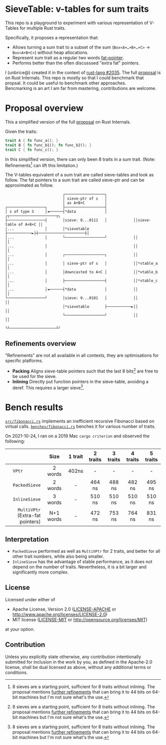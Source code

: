 # SieveTable: v-tables for sum traits

This repo is a playground to experiment with various representation of V-Tables for multiple Rust traits.

Specifically, it proposes a representation that:
- Allows turning a sum trait to a subset of the sum (`Box<A+…+B+…+C>` → `Box<A+B+C>`) without heap allocations.
- Represent sum trait as a regular two words [fat-pointer](https://stackoverflow.com/questions/57754901/what-is-a-fat-pointer).
- Performs better than the often discusssed "extra fat" pointers.

I (unbrice@) created it in the context of [rust-lang #2035](https://github.com/rust-lang/rfcs/issues/2035#issuecomment-422060294). The full [proposal](https://internals.rust-lang.org/t/sieve-tables-for-multiple-traits-objects-box-a-b-c-to-box-a-c-2035/15397) is on Rust Internals. This repo is mostly so that I could benchmark that propsal. It could be useful to benchmark  other approaches.\
Bencmarking is an art I am far from mastering, contributions are welcome.

# Proposal overview

This a simplified version of the full [proposal](https://internals.rust-lang.org/t/sieve-tables-for-multiple-traits-objects-box-a-b-c-to-box-a-c-2035/15397) on Rust Internals.

Given the traits:

```rust
trait A { fn func_a(); }
trait B { fn func_b1(); fn func_b2(); }
trait C { fn func_c(); }
```

In this simplified version, there can only been 8 traits in a sum trait. (Note: Refinements[^8bit] can lift this limitation.)

The V-tables equivalent of a sum trait are called sieve-tables and look as follow. The fat pointers to a sum trait are called sieve-ptr and can be approximated as follow.

```
                          ┌──────────────────┐
                          │ sieve-ptr of s   │
                          │ as A+B+C         │
┌─────────────────┐       ├──────────────────┤
│ s of type S     │◄──────┤*data             │            ┌┬─────────────────────┬┐
├─────────────────┤       │sieve: 0...0111   │            ││sieve-table of A+B+C ││
│...              │       │*sievetable       ├───────────►├┼─────────────────────┼│
│...              │       └──────────────────┘            ││                     ││
│...              │                                       ││                     ││
│...              │       ┌──────────────────┐            ││                     ││
│...              │       │ sieve-ptr of s   │            ││*vtable_a            ││
│...              │       │downcasted to A+C │            ││*vtable_b            ││
│...              │       ├──────────────────┤            ││*vtable_c            ││
│...              │◄──────┤*data             │            ││                     ││
└─────────────────┘       │sieve: 0...0101   │            ││                     ││
                          │*sievetable       ├───────────►││                     ││
                          └──────────────────┘            ││                     ││
                                                          └┴─────────────────────┴┘
```

## Refinements overview

"Refinements" are not all available in all contexts, they are optimisations for specific platforms.

- **Packing** Aligns sieve-table pointers such that the last 8 bits[^8bit] are free to be used for the sieve.
- **Inlining** Directly put function pointers in the sieve-table, avoiding a deref. This requires a larger sieve[^8bit].

[^8bit]: 8 sieves are a starting point, sufficient for 8 traits without inlining. The proposal mentions [further refinements](https://internals.rust-lang.org/t/sieve-tables-for-multiple-traits-objects-box-a-b-c-to-box-a-c-2035/15397) that can bring it to 44 bits on 64-bit machines but I'm not sure what's the use.

# Bench results

[`src/fibonacci.rs`](src/fibonacci.rs) implements  an inefficient recursive Fibonacci based on virtual calls. [`benches/fibonacci.rs`](benches/fibonacci.rs) benches it for various number of traits.

On 2021-10-24, I ran on a 2019 Mac `cargo criterion` and observed the following:

|               | Size      | 1 trait | 2 traits | 3 traits | 4 traits | 5 traits |
| -------------:|:---------:|:--------:|:--------:|:--------:|:--------:|:--------:|
| `VPtr       ` | 2 words   | 402ns    | -        | -        | -        | -        |
| `PackedSieve` | 2 words   | -        | 464 ns   | 488 ns   | 482 ns   | 495 ns   |
| `InlineSieve` | 3 words   | -        | 510 ns   | 510 ns   | 510 ns   | 510 ns   |
| `MultiVPtr`<br>(Extra-fat pointers)  | N+1 words | -        | 472 ns   | 753 ns   | 764 ns   | 831 ns   |

## Interpretation

- `PackedSieve` performed as well as `MultiVPtr` for 2 traits, and better for all other trait numbers, while also being smaller. 
- `InlineSieve` has the advantage of stable performance, as it does not depend on the number of traits. Nevertheless, it is a bit larger and significantly more complex.

## License

Licensed under either of

* Apache License, Version 2.0
  ([LICENSE-APACHE](LICENSE-APACHE) or http://www.apache.org/licenses/LICENSE-2.0)
* MIT license
  ([LICENSE-MIT](LICENSE-MIT) or http://opensource.org/licenses/MIT)

at your option.

## Contribution

Unless you explicitly state otherwise, any contribution intentionally submitted
for inclusion in the work by you, as defined in the Apache-2.0 license, shall be
dual licensed as above, without any additional terms or conditions.
